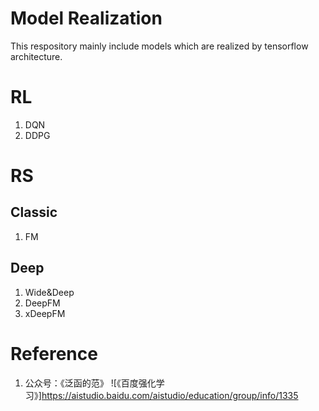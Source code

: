 # Model Realization
This respository  mainly include models which are realized by tensorflow architecture.

# RL
1. DQN
2. DDPG

# RS
## Classic
1. FM

## Deep
1. Wide&Deep
2. DeepFM
3. xDeepFM

# Reference
1. 公众号：《泛函的范》
![《百度强化学习》]<https://aistudio.baidu.com/aistudio/education/group/info/1335>
